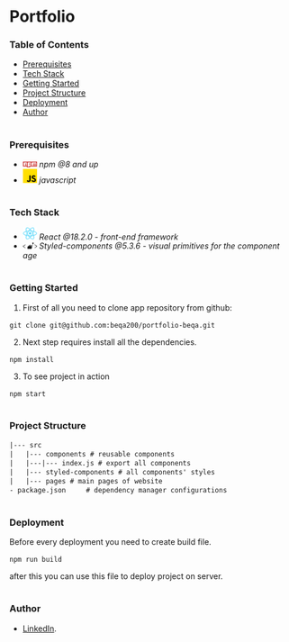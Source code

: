 

# Portfolio

### Table of Contents
* [Prerequisites](#Prerequisites)
* [Tech Stack](#Tech-Stack)
* [Getting Started](#Getting-Started)
* [Project Structure](#Project-Structure)
* [Deployment](#Deployment)
* [Author](#Author)

#
### Prerequisites


* <img src="readme/npm.png" width="25" style="top: 8px" /> *npm @8 and up*
* <img src="readme/javascript.png" width="25" style="top: 8px" /> *javascript*

#
### Tech Stack

* <img src="readme/react.png" width="25" style="top: 8px" /> *React @18.2.0 - front-end framework*
* <img src="readme/styled-components.png" width="25" style="top: 8px" /> *Styled-components @5.3.6 - visual primitives for the component age*

#
### Getting Started
1. First of all you need to clone app repository from github:
```
git clone git@github.com:beqa200/portfolio-beqa.git
```
2. Next step requires install all the dependencies.

```
npm install
```
3. To see project in action 

```
npm start
```

#
### Project Structure

```
|--- src
|   |--- components # reusable components
|   |---|--- index.js # export all components
|   |--- styled-components # all components' styles
|   |--- pages # main pages of website
- package.json     # dependency manager configurations

```
#
### Deployment
Before every deployment you need to create build file.
```
npm run build
```
after this you can use this file to deploy project on server.

#
### Author
* [LinkedIn](https://www.linkedin.com/in/beqa-maisuradze-76a730234/).
